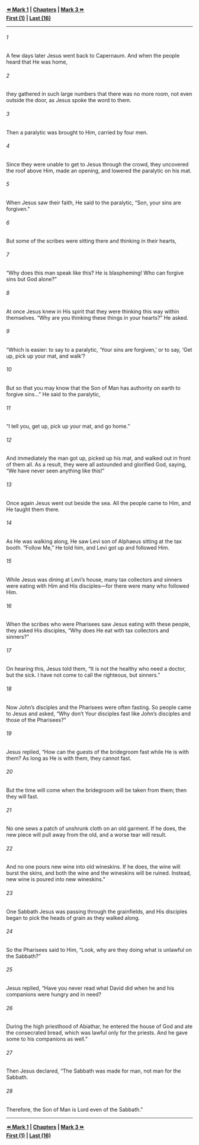   
**[⏪ Mark 1](./Mark%201.md) | [Chapters](./_index.md) | [Mark 3 ⏩](./Mark%203.md)**  
**[First (1)](./Mark%201.md) | [Last (16)](./Mark%2016.md)**  
  
---  
  
###### 1  
A few days later Jesus went back to Capernaum. And when the people heard that He was home,  
  
###### 2  
they gathered in such large numbers that there was no more room, not even outside the door, as Jesus spoke the word to them.  
  
###### 3  
Then a paralytic was brought to Him, carried by four men.  
  
###### 4  
Since they were unable to get to Jesus through the crowd, they uncovered the roof above Him, made an opening, and lowered the paralytic on his mat.  
  
###### 5  
When Jesus saw their faith, He said to the paralytic, “Son, your sins are forgiven.”  
  
###### 6  
But some of the scribes were sitting there and thinking in their hearts,  
  
###### 7  
“Why does this man speak like this? He is blaspheming! Who can forgive sins but God alone?”  
  
###### 8  
At once Jesus knew in His spirit that they were thinking this way within themselves. “Why are you thinking these things in your hearts?” He asked.  
  
###### 9  
“Which is easier: to say to a paralytic, ‘Your sins are forgiven,’ or to say, ‘Get up, pick up your mat, and walk’?  
  
###### 10  
But so that you may know that the Son of Man has authority on earth to forgive sins...” He said to the paralytic,  
  
###### 11  
“I tell you, get up, pick up your mat, and go home.”  
  
###### 12  
And immediately the man got up, picked up his mat, and walked out in front of them all. As a result, they were all astounded and glorified God, saying, “We have never seen anything like this!”  
  
###### 13  
Once again Jesus went out beside the sea. All the people came to Him, and He taught them there.  
  
###### 14  
As He was walking along, He saw Levi son of Alphaeus sitting at the tax booth. “Follow Me,” He told him, and Levi got up and followed Him.  
  
###### 15  
While Jesus was dining at Levi’s house, many tax collectors and sinners were eating with Him and His disciples—for there were many who followed Him.  
  
###### 16  
When the scribes who were Pharisees saw Jesus eating with these people, they asked His disciples, “Why does He eat with tax collectors and sinners?”  
  
###### 17  
On hearing this, Jesus told them, “It is not the healthy who need a doctor, but the sick. I have not come to call the righteous, but sinners.”  
  
###### 18  
Now John’s disciples and the Pharisees were often fasting. So people came to Jesus and asked, “Why don’t Your disciples fast like John’s disciples and those of the Pharisees?”  
  
###### 19  
Jesus replied, “How can the guests of the bridegroom fast while He is with them? As long as He is with them, they cannot fast.  
  
###### 20  
But the time will come when the bridegroom will be taken from them; then they will fast.  
  
###### 21  
No one sews a patch of unshrunk cloth on an old garment. If he does, the new piece will pull away from the old, and a worse tear will result.  
  
###### 22  
And no one pours new wine into old wineskins. If he does, the wine will burst the skins, and both the wine and the wineskins will be ruined. Instead, new wine is poured into new wineskins.”  
  
###### 23  
One Sabbath Jesus was passing through the grainfields, and His disciples began to pick the heads of grain as they walked along.  
  
###### 24  
So the Pharisees said to Him, “Look, why are they doing what is unlawful on the Sabbath?”  
  
###### 25  
Jesus replied, “Have you never read what David did when he and his companions were hungry and in need?  
  
###### 26  
During the high priesthood of Abiathar, he entered the house of God and ate the consecrated bread, which was lawful only for the priests. And he gave some to his companions as well.”  
  
###### 27  
Then Jesus declared, “The Sabbath was made for man, not man for the Sabbath.  
  
###### 28  
Therefore, the Son of Man is Lord even of the Sabbath.”  
  
  
---  
  
**[⏪ Mark 1](./Mark%201.md) | [Chapters](./_index.md) | [Mark 3 ⏩](./Mark%203.md)**  
**[First (1)](./Mark%201.md) | [Last (16)](./Mark%2016.md)**  
  
